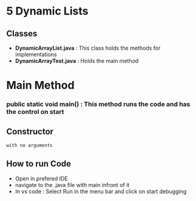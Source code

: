 # 5 Dynamic Lists


## Classes
- **DynamicArrayList.java** : This class holds the methods for implementations 
- **DynamicArrayTest.java** : Holds the main method


# Main Method
### public static void main() : This method runs the code and has the control on start

## Constructor 
    with no arguments


## How to run Code
-   Open in prefered IDE
-   navigate to the .java file with main infront of it
-   In vs code : Select Run in the menu bar and click on start debugging